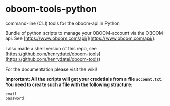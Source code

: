 # oboom-tools-python
command-line (CLI) tools for the oboom-api in Python

Bundle of python scripts to manage your OBOOM-account via the OBOOM-api. See [https://www.oboom.com/api/](https://www.oboom.com/api/).

I also made a shell version of this repo, see [https://github.com/henrydatei/oboom-tools](https://github.com/henrydatei/oboom-tools)

For the documentation please visit the wiki!

**Imprortant: All the scripts will get your credetials from a file `account.txt`. You need to create such a file with the following structure:**
```
email
password
```
